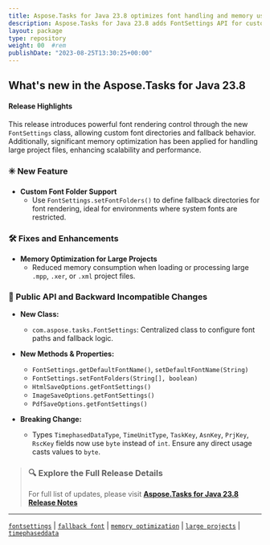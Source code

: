 ```yaml
---
title: Aspose.Tasks for Java 23.8 optimizes font handling and memory usage
description: Aspose.Tasks for Java 23.8 adds FontSettings API for custom font paths and improves performance by reducing memory footprint in large project files.
layout: package
type: repository
weight: 00	#rem
publishDate: "2023-08-25T13:30:25+00:00"
---
```


## What's new in the Aspose.Tasks for Java 23.8

#### Release Highlights

This release introduces powerful font rendering control through the new `FontSettings` class, allowing custom font directories and fallback behavior. Additionally, significant memory optimization has been applied for handling large project files, enhancing scalability and performance.

### ✳️ New Feature

- **Custom Font Folder Support**
  - Use `FontSettings.setFontFolders()` to define fallback directories for font rendering, ideal for environments where system fonts are restricted.

### 🛠 Fixes and Enhancements

- **Memory Optimization for Large Projects**
  - Reduced memory consumption when loading or processing large `.mpp`, `.xer`, or `.xml` project files.

### 🔄 Public API and Backward Incompatible Changes

- **New Class:**
  - `com.aspose.tasks.FontSettings`: Centralized class to configure font paths and fallback logic.

- **New Methods & Properties:**
  - `FontSettings.getDefaultFontName()`, `setDefaultFontName(String)`
  - `FontSettings.setFontFolders(String[], boolean)`
  - `HtmlSaveOptions.getFontSettings()`
  - `ImageSaveOptions.getFontSettings()`
  - `PdfSaveOptions.getFontSettings()`

- **Breaking Change:**
  - Types `TimephasedDataType`, `TimeUnitType`, `TaskKey`, `AsnKey`, `PrjKey`, `RscKey` fields now use `byte` instead of `int`. Ensure any direct usage casts values to `byte`.

> ### 🔍 Explore the Full Release Details
>
> For full list of updates, please visit **[Aspose.Tasks for Java 23.8 Release Notes](https://releases.aspose.com/tasks/java/release-notes/2023/aspose-tasks-for-java-23-8-release-notes/)**

---

[`fontsettings`](https://search.aspose.com/q/fontsettings.html) | [`fallback font`](https://search.aspose.com/q/fallback-font.html) | [`memory optimization`](https://search.aspose.com/q/memory-optimization.html) | [`large projects`](https://search.aspose.com/q/large-projects.html) | [`timephaseddata`](https://search.aspose.com/q/timephaseddata.html)
